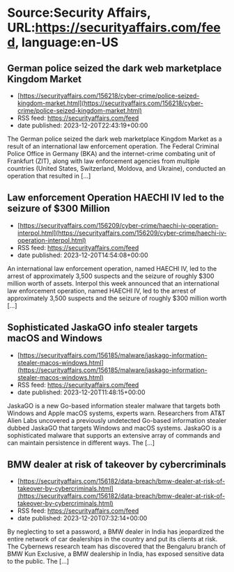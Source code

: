 # Source:Security Affairs, URL:https://securityaffairs.com/feed, language:en-US

## German police seized the dark web marketplace Kingdom Market
 - [https://securityaffairs.com/156218/cyber-crime/police-seized-kingdom-market.html](https://securityaffairs.com/156218/cyber-crime/police-seized-kingdom-market.html)
 - RSS feed: https://securityaffairs.com/feed
 - date published: 2023-12-20T22:43:19+00:00

The German police seized the dark web marketplace Kingdom Market as a result of an international law enforcement operation. The Federal Criminal Police Office in Germany (BKA) and the internet-crime combating unit of Frankfurt (ZIT), along with law enforcement agencies from multiple countries (United States, Switzerland, Moldova, and Ukraine), conducted an operation that resulted in [&#8230;]

## Law enforcement Operation HAECHI IV led to the seizure of $300 Million
 - [https://securityaffairs.com/156209/cyber-crime/haechi-iv-operation-interpol.html](https://securityaffairs.com/156209/cyber-crime/haechi-iv-operation-interpol.html)
 - RSS feed: https://securityaffairs.com/feed
 - date published: 2023-12-20T14:54:08+00:00

An international law enforcement operation, named HAECHI IV, led to the arrest of approximately 3,500 suspects and the seizure of roughly $300 million worth of assets. Interpol this week announced that an international law enforcement operation, named HAECHI IV, led to the arrest of approximately 3,500 suspects and the seizure of roughly $300 million worth [&#8230;]

## Sophisticated JaskaGO info stealer targets macOS and Windows
 - [https://securityaffairs.com/156185/malware/jaskago-information-stealer-macos-windows.html](https://securityaffairs.com/156185/malware/jaskago-information-stealer-macos-windows.html)
 - RSS feed: https://securityaffairs.com/feed
 - date published: 2023-12-20T11:48:15+00:00

JaskaGO is a new Go-based information stealer malware that targets both Windows and Apple macOS systems, experts warn. Researchers from AT&#38;T Alien Labs uncovered a previously undetected Go-based information stealer dubbed JaskaGO that targets Windows and macOS systems. JaskaGO is a sophisticated malware that supports an extensive array of commands and can maintain persistence in different ways. The [&#8230;]

## BMW dealer at risk of takeover by cybercriminals
 - [https://securityaffairs.com/156182/data-breach/bmw-dealer-at-risk-of-takeover-by-cybercriminals.html](https://securityaffairs.com/156182/data-breach/bmw-dealer-at-risk-of-takeover-by-cybercriminals.html)
 - RSS feed: https://securityaffairs.com/feed
 - date published: 2023-12-20T07:32:14+00:00

By neglecting to set a password, a BMW dealer in India has jeopardized the entire network of car dealerships in the country and put its clients at risk. The Cybernews research team has discovered that the Bengaluru branch of BMW Kun Exclusive, a BMW dealership in India, has exposed sensitive data to the public. The [&#8230;]

